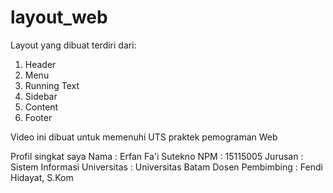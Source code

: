 # layout_web

Layout yang dibuat terdiri dari:
1. Header
2. Menu
3. Running Text
4. Sidebar
5. Content
6. Footer

Video ini dibuat untuk memenuhi UTS praktek pemograman Web


Profil singkat saya
Nama : Erfan Fa'i Sutekno
NPM : 15115005
Jurusan : Sistem Informasi
Universitas : Universitas Batam
Dosen Pembimbing : Fendi Hidayat, S.Kom
